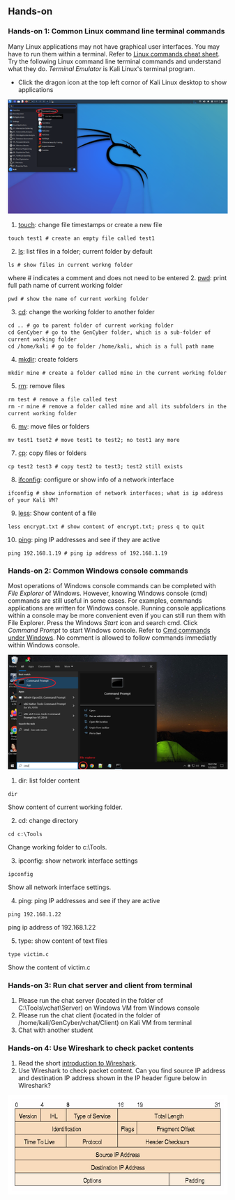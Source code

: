 ## Hands-on

### Hands-on 1: Common Linux command line terminal commands
Many Linux applications may not have graphical user interfaces. You may have to run them within a terminal.
Refer to <a href="https://linuxconfig.org/linux-commands-cheat-sheet">Linux commands cheat sheet</a>. Try the following Linux command line terminal commands and understand what they do. *Terminal Emulator* is Kali Linux's terminal program. 
- Click the dragon icon at the top left cornor of Kali Linux desktop to show applications

<img src="../Imgs/Kali-Terminal.png" width=640>

1. <a href="https://man7.org/linux/man-pages/man1/touch.1.html">touch</a>: change file timestamps or create a new file
```
touch test1 # create an empty file called test1
```
2. <a href="https://man7.org/linux/man-pages/man1/ls.1.html">ls</a>: list files in a folder; current folder by default
```
ls # show files in current workng folder
```
where # indicates a comment and does not need to be entered
2. <a href="https://man7.org/linux/man-pages/man1/pwd.1.html">pwd</a>: print full path name of current working folder
```
pwd # show the name of current working folder 
```
3. <a href="https://man7.org/linux/man-pages/man1/cd.1p.html">cd</a>: change the working folder to another folder
```
cd .. # go to parent folder of current working folder
cd GenCyber # go to the GenCyber folder, which is a sub-folder of current working folder
cd /home/kali # go to folder /home/kali, which is a full path name
```
4. <a href="https://man7.org/linux/man-pages/man1/mkdir.1.html">mkdir</a>: create folders
```
mkdir mine # create a folder called mine in the current working folder
```
5. <a href="https://man7.org/linux/man-pages/man1/rm.1.html">rm</a>: remove files
```
rm test # remove a file called test
rm -r mine # remove a folder called mine and all its subfolders in the current working folder
```
6. <a href="https://linux.die.net/man/1/mv">mv</a>: move files or folders
```
mv test1 tset2 # move test1 to test2; no test1 any more
```
7. <a href="https://man7.org/linux/man-pages/man1/cp.1.html">cp</a>: copy files or folders
```
cp test2 test3 # copy test2 to test3; test2 still exists
```
8. <a href="https://man7.org/linux/man-pages/man8/ifconfig.8.html">ifconfig</a>: configure or show info of a network interface
```
ifconfig # show information of network interfaces; what is ip address of your Kali VM?
```
9. <a href="https://man7.org/linux/man-pages/man1/less.1.html">less</a>: Show content of a file
```
less encrypt.txt # show content of encrypt.txt; press q to quit
```
10. <a href="https://linux.die.net/man/8/ping">ping</a>:	ping IP addresses and see if they are active
```
ping 192.168.1.19 # ping ip address of 192.168.1.19
```

### Hands-on 2: Common Windows console commands
Most operations of Windows console commands can be completed with *File Explorer* of Windows. However, knowing Windows console (cmd) commands are still useful in some cases. For examples, commands applications are written for Windows console. Running console applications within a console may be more convenient even if you can still run them with File Explorer.
Press the Windows *Start* icon and search cmd. Click *Command Prompt* to start Windows console. 
Refer to <a href="https://www.thomas-krenn.com/en/wiki/Cmd_commands_under_Windows">Cmd commands under Windows</a>. No comment is allowed to follow commands immediatly within Windows console.

<img src="../Imgs/Windows-Terminal.png" width=640>

1. dir: list folder content
```
dir 
```
Show content of current working folder.

2. cd:	change directory
```
cd c:\Tools 
```
Change working folder to c:\Tools.

3. ipconfig: show network interface settings 
```
ipconfig 
```
Show all network interface settings.

4. ping: ping IP addresses and see if they are active
```
ping 192.168.1.22 
```
ping ip address of 192.168.1.22

5. type:	show content of text files
```
type victim.c
```
Show the content of victim.c

### Hands-on 3: Run chat server and client from terminal
1. Please run the chat server (located in the folder of C:\Tools\vchat\Server) on Windows VM from Windows console 
2. Please run the chat client (located in the folder of /home/kali/GenCyber/vchat/Client) on Kali VM from terminal
3. Chat with another student

### Hands-on 4: Use Wireshark to check packet contents
1. Read the short <a href="https://github.com/xinwenfu/GenCyber/tree/main/IntrusionDetection#wireshark">introduction to Wireshark</a>.
2. Use Wireshark to check packet content. Can you find source IP address and destination IP address shown in the IP header figure below in Wireshark?

<img src="../Imgs/IP.gif" width=512>

